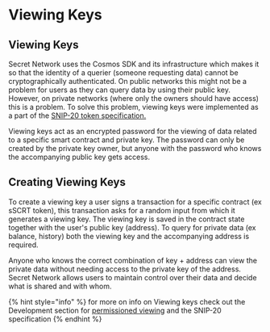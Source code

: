 # Viewing Keys

## Viewing Keys

Secret Network uses the Cosmos SDK and its infrastructure which makes it so that the identity of a querier (someone requesting data) cannot be cryptographically authenticated. On public networks this might not be a problem for users as they can query data by using their public key. However, on private networks (where only the owners should have access) this is a problem. To solve this problem, viewing keys were implemented as a part of the [SNIP-20 token specification.](https://github.com/scrtlabs/snip20-reference-impl)

Viewing keys act as an encrypted password for the viewing of data related to a specific smart contract and private key. The password can only be created by the private key owner, but anyone with the password who knows the accompanying public key gets access.

## Creating Viewing Keys

To create a viewing key a user signs a transaction for a specific contract (ex sSCRT token), this transaction asks for a random input from which it generates a viewing key. The viewing key is saved in the contract state together with the user's public key (address). To query for private data (ex balance, history) both the viewing key and the accompanying address is required.

Anyone who knows the correct combination of key + address can view the private data without needing access to the private key of the address. Secret Network allows users to maintain control over their data and decide what is shared and with whom.

{% hint style="info" %}
for more on info on Viewing keys check out the Development section for [permissioned viewing](../../../../development/development-concepts/permissioned-viewing/) and the SNIP-20 specification
{% endhint %}

